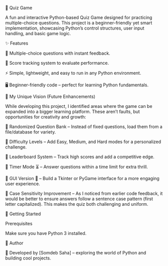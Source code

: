 🧩 Quiz Game

A fun and interactive Python-based Quiz Game designed for practicing multiple-choice questions. This project is a beginner-friendly yet smart implementation, showcasing Python’s control structures, user input handling, and basic game logic.

✨ Features

🎯 Multiple-choice questions with instant feedback.

🧮 Score tracking system to evaluate performance.

⚡ Simple, lightweight, and easy to run in any Python environment.

🖥️ Beginner-friendly code – perfect for learning Python fundamentals.

🚀 My Unique Vision (Future Enhancements)

While developing this project, I identified areas where the game can be expanded into a bigger learning platform. These aren’t faults, but opportunities for creativity and growth:

🔹 Randomized Question Bank – Instead of fixed questions, load them from a file/database for variety.

🔹 Difficulty Levels – Add Easy, Medium, and Hard modes for a personalized challenge.

🔹 Leaderboard System – Track high scores and add a competitive edge.

🔹 Timer Mode ⏳ – Answer questions within a time limit for extra thrill.

🔹 GUI Version 🎨 – Build a Tkinter or PyGame interface for a more engaging user experience.

🔹 Case Sensitivity Improvement – As I noticed from earlier code feedback, it would be better to ensure answers follow a sentence case pattern (first letter capitalized). This makes the quiz both challenging and uniform.

🚀 Getting Started

Prerequisites

Make sure you have Python 3 installed.

📌 Author

👤 Developed by [Somdeb Saha] – exploring the world of Python and building cool projects.
